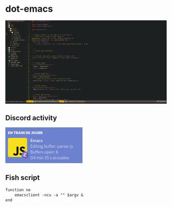 # dot-emacs

![preview](.readme/screenshot.png)


## Discord activity
![screenshot](.readme/discord.png)


## Fish script

```fish
function ne
    emacsclient -ncu -a "" $argv &
end
```
